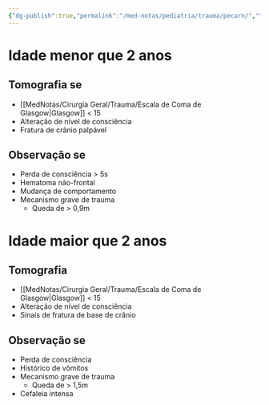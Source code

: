 ```yaml
---
{"dg-publish":true,"permalink":"/med-notas/pediatria/trauma/pecarn/","tags":["review"]}
---
```


# Idade menor que 2 anos
## Tomografia se
- [[MedNotas/Cirurgia Geral/Trauma/Escala de Coma de Glasgow\|Glasgow]] < 15
- Alteração de nível de consciência
- Fratura de crânio palpável
## Observação se
- Perda de consciência > 5s
- Hematoma não-frontal
- Mudança de comportamento
- Mecanismo grave de trauma
	- Queda de > 0,9m

# Idade maior que 2 anos
## Tomografia
- [[MedNotas/Cirurgia Geral/Trauma/Escala de Coma de Glasgow\|Glasgow]] < 15
- Alteração de nível de consciência
- Sinais de fratura de base de crânio
## Observação se
- Perda de consciência
- Histórico de vômitos
- Mecanismo grave de trauma
	- Queda de > 1,5m
- Cefaleia intensa